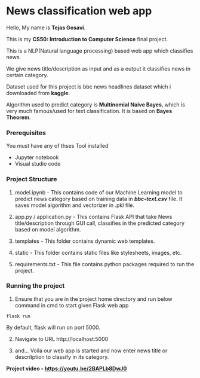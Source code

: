 # News classification  web app
Hello, My name is **Tejas Gosavi**.

This is my **CS50: Introduction to Computer Science** final project.

This is a NLP(Natural language processing) based web app which classifies news.

We give news title/description as input and as a output it classifies news in certain category.

Dataset used for this project is bbc news headlines dataset which i downloaded from **kaggle**.

Algorithm used to predict category is **Multinomial Naive Bayes**, which is
very much famous/used for text classification. It is based on **Bayes Theorem**.

### Prerequisites
You must have any of thses Tool installed
  - Jupyter notebook
  - Visual studio code

### Project Structure
1. model.ipynb - This contains code of our Machine Learning model to predict news category based on training data in ***bbc-text.csv*** file. It saves model algorithm and vectorizer in .pkl file.

2. app.py / application.py - This contains Flask API that take News title/description through GUI call, classifies in the predicted category based on
model algorithm.

3. templates - This folder contains dynamic web templates.

4. static - This folder contains static files like stylesheets, images, etc.

5. requirements.txt - This file contains python packages required to run the project.

### Running the project
1. Ensure that you are in the project home directory and run below command in cmd to start given Flask web app
```
flask run
```
By default, flask will run on port 5000.

2. Navigate to URL http://localhost:5000

3. and... Voila our web app is started and now enter news title or descritption to classify in its category.

**Project video - https://youtu.be/2BAPLb8DwJ0**
